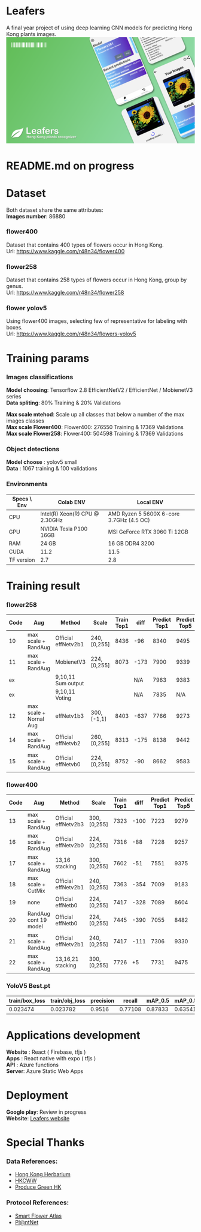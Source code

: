 # Leafers
A final year project of using deep learning CNN models for predicting Hong Kong plants images.  
<img src="assert/postreFirstPage.png" width="600" alt="project_logo"/>

# README.md on progress

# Dataset
Both dataset share the same attributes:  
**Images number**: 86880  

### flower400
Dataset that contains 400 types of flowers occur in Hong Kong.    
Url: https://www.kaggle.com/r48n34/flower400   
 
### flower258
Dataset that contains 258 types of flowers occur in Hong Kong, group by genus.   
Url: https://www.kaggle.com/r48n34/flower258  

### flower yolov5  
Using flower400 images, selecting few of representative for labeling with boxes.  
Url: https://www.kaggle.com/r48n34/flowers-yolov5

# Training params

### Images classifications 

**Model choosing**: Tensorflow 2.8 EfficientNetV2 / EfficientNet / MobienetV3 series    
**Data spliting**: 80% Training & 20% Validations    

**Max scale mtehod**: Scale up all classes that below a number of the max images classes  
**Max scale Flower400**: Flower400: 276550 Training & 17369 Validations    
**Max scale Flower258**: Flower400: 504598 Training & 17369 Validations    

### Object detections  

**Model choose** : yolov5 small  
**Data** : 1067 training & 100 validations  

### Environments

| Specs \ Env | Colab ENV                      | Local ENV                                |
|-------------|--------------------------------|------------------------------------------|
| CPU         | Intel(R) Xeon(R) CPU @ 2.30GHz | AMD Ryzen 5 5600X 6-core 3.7GHz (4.5 OC) |
| GPU         | NVIDIA Tesla P100 16GB         | MSI GeForce RTX 3060 Ti 12GB             |
| RAM         | 24 GB                          | 16 GB DDR4 3200                          |
| CUDA        | 11.2                           | 11.5                                     |
| TF version  | 2.7                            | 2.8                                      |


# Training result

### flower258
| Code  | Aug                    | Method                       | Scale          | Train Top1 | diff  | Predict Top1 | Predict Top5 |
| ----- | ---------------------- | ---------------------------- | -------------- | ---------- | ----- | ------------ | ------------ |
| 10    | max scale + RandAug    | Official effNetv2b1          | 240, \[0,255\] | 8436       | \-96  | 8340         | 9495         |
| 11    | max scale + RandAug    | MobienetV3                   | 224, \[0,255\] | 8073       | \-173 | 7900         | 9339         |
| ex    |                        | 9,10,11 Sum output           |                |            | N/A   | 7963         | 9383         |
| ex    |                        | 9,10,11 Voting               |                |            | N/A   | 7835         | N/A          |
| 12    | max scale + Nornal Aug | effNetv1b3                   | 300, \[-1,1\]  | 8403       | \-637 | 7766         | 9273         |
| 14    | max scale + RandAug    | Official effNetvb2           | 260, \[0,255\] | 8313       | \-175 | 8138         | 9442         |
| 15    | max scale + RandAug    | Official effNetvb0           | 224, \[0,255\] | 8752       | \-90  | 8662         | 9583         |  

### flower400
| Code  | Aug                    | Method                       | Scale          | Train Top1 | diff  | Predict Top1 | Predict Top5 |
| ----- | ---------------------- | ---------------------------- | -------------- | ---------- | ----- | ------------ | ------------ |
| 13    | max scale + RandAug    | Official effNetv2b3          | 300, \[0,255\] | 7323       | \-100 | 7223         | 9279         |
| 16    | max scale + RandAug    | Official effNetv2b0          | 224, \[0,255\] | 7316       | \-88  | 7228         | 9257         |
| 17    | max scale + RandAug    | 13,16 stacking               | 300, \[0,255\] | 7602       | \-51  | 7551         | 9375         |
| 18    | max scale + CutMix     | Official effNetv2b1          | 240, \[0,255\] | 7363       | \-354 | 7009         | 9183         |
| 19    | none                   | Official effNetb0            | 224, \[0,255\] | 7417       | \-328 | 7089         | 8604         |
| 20    | RandAug cont 19 model  | Official effNetb0            | 224, \[0,255\] | 7445       | \-390 | 7055         | 8482         |
| 21    | max scale + RandAug    | Official effNetv2b1          | 240, \[0,255\] | 7417       | \-111 | 7306         | 9330         |
| 22    | max scale + RandAug    | 13,16,21 stacking            | 300, \[0,255\] | 7726       | +5    | 7731         | 9475         |

### YoloV5 Best.pt

| train/box_loss | train/obj_loss | precision | recall | mAP_0.5 | mAP_0.5:0.95 | val/box_loss | val/obj_loss |
|----------------|----------------|-----------|--------|---------|--------------|--------------|--------------|
| 0.023474       | 0.023782       | 0.9516    | 0.77108| 0.87833 | 0.63541      | 0.031121     | 0.012252     |

# Applications development
**Website** : React ( Firebase, tfjs )    
**Apps** : React native with expo ( tfjs )  
**API** : Azure functions    
**Server**: Azure Static Web Apps  

# Deployment
**Google play**: Review in progress  
**Website**: [Leafers website](https://r48n34.me/)   

# Special Thanks  

### Data References: 
- [Hong Kong Herbarium](https://herbarium.gov.hk/en/about-us/news/whats-new/index-id-5.html)  
- [HKCWW](http://hkcww.org/hkplant/index.htm)    
- [Produce Green HK](http://www.producegreen.org.hk/hkwildflower/main_04_01.htm)    

### Protocol References:
- [Smart Flower Atlas](https://plant-tw.github.io/)    
- [Pl@ntNet](https://identify.plantnet.org/zh)      